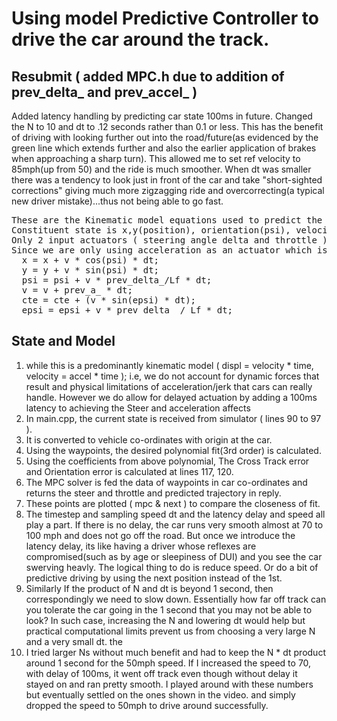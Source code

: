 <h1>Using model Predictive Controller to drive the car around the track.</h1>
<h2>Resubmit ( added MPC.h due to addition of prev_delta_ and prev_accel_ ) </h2>
Added latency handling by predicting car state 100ms in future.
Changed the N to 10 and dt to .12 seconds rather than 0.1 or less. This has the benefit of driving with looking further out into the road/future(as evidenced by the green line which extends further and also the earlier application of brakes when approaching a sharp turn). This allowed me to set ref velocity to 85mph(up from 50) and the ride is much smoother. When dt was smaller there was a tendency to look just in front of the car and take "short-sighted corrections" giving much more zigzagging ride and overcorrecting(a typical new driver mistake)...thus not being able to go fast.
<pre>
These are the Kinematic model equations used to predict the car position 100ms in the future.
Constituent state is x,y(position), orientation(psi), velocity(v), cte=cross track error(deviation from waypoints given) and orientation error epsi and are calculated thus.
Only 2 input actuators ( steering angle delta and throttle ) are used. Prev_delta and Prev_a represent the steering angle and accel for the previous set of way points.
Since we are only using acceleration as an actuator which is the 2nd derivative of position vs time, the 3rd order polynomial is sufficient. Also real roads tend to have smooth curves for practical reasons and allow being predicted with a 3rd order polynomial. I imagine if we have a road with unrealistically sharp curves, going to a 4th order might help. Not sure...will try.
  x = x + v * cos(psi) * dt; 
  y = y + v * sin(psi) * dt; 
  psi = psi + v * prev_delta_/Lf * dt; 
  v = v + prev_a_ * dt;
  cte = cte + (v * sin(epsi) * dt);
  epsi = epsi + v * prev_delta_ / Lf * dt;
</pre>
<h2>State and Model</h2>
<ol>
<li> while this is a predominantly kinematic model ( displ = velocity * time, velocity = accel * time ); i.e, we do not account for dynamic forces that result and physical limitations of acceleration/jerk that cars can really handle.
However we do allow for delayed actuation by adding a 100ms latency to achieving the Steer and acceleration affects
</li>     
<li>In main.cpp, the current state is received from simulator ( lines 90 to 97 ).  </li>
<li>It is converted to vehicle co-ordinates with origin at the car.  </li>
<li>Using the waypoints, the desired polynomial fit(3rd order) is calculated.</li>  
<li>Using the coefficients from above polynomial, The Cross Track error and Orientation error is calculated at lines 117, 120.  </li>
<li>The MPC solver is fed the data of waypoints in car co-ordinates and returns the steer and throttle and predicted trajectory in reply.  </li>
<li>These points are plotted ( mpc & next ) to compare the closeness of fit.</li>
<li>The timestep and sampling speed dt and the latency delay and speed all play a part.
  If there is no delay, the car runs very smooth almost at 70 to 100 mph and does not go off the road. But once we introduce the latency delay, its like having a driver whose reflexes are compromised(such as by age or sleepiness of DUI) and you see the car swerving heavly. The logical thing to do is reduce speed. Or do a bit of predictive driving by using the next position instead of the 1st. 
  </li>
  <li>Similarly If the product of N and dt is beyond 1 second, then correspondingly we need to slow down. Essentially how far off track can you tolerate the car going in the 1 second that you may not be able to look? In such case, increasing the N and lowering dt would help but practical computational limits prevent us from choosing a very large N and a very small dt. the </li>
 <li> I tried larger Ns without much benefit and had to keep the N * dt product around 1 second for the 50mph speed. If I increased the speed to 70, with delay of 100ms, it went off track even though without delay it stayed on and ran pretty smooth.
   I played around with these numbers but eventually settled on the ones shown in the video. and simply dropped the speed to 50mph to drive around successfully.
  </li>
</ol>


